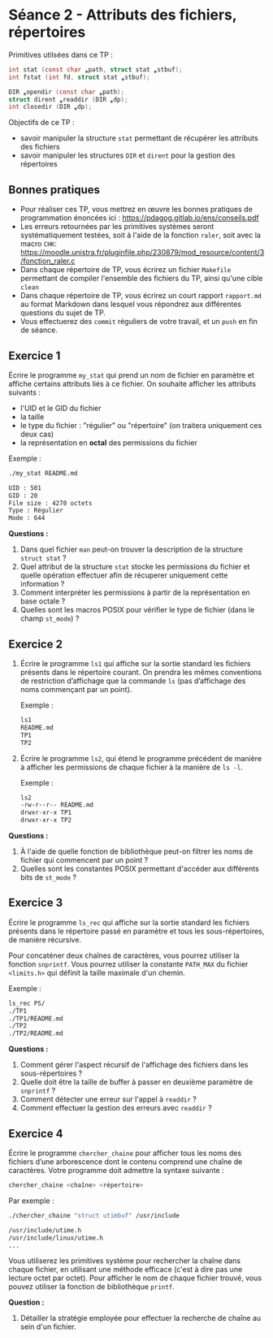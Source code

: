 # Séance 2 - Attributs des fichiers, répertoires


Primitives utilsées dans ce TP :

```c
int stat (const char ⁎path, struct stat ⁎stbuf);
int fstat (int fd, struct stat ⁎stbuf);
```

```c
DIR ⁎opendir (const char ⁎path);
struct dirent ⁎readdir (DIR ⁎dp);
int closedir (DIR ⁎dp);
```

Objectifs de ce TP :
* savoir manipuler la structure `stat` permettant de récupérer les attributs des fichiers
* savoir manipuler les structures `DIR` et `dirent` pour la gestion des répertoires 

## Bonnes pratiques

* Pour réaliser ces TP, vous mettrez en œuvre les bonnes pratiques de programmation énoncées ici : https://pdagog.gitlab.io/ens/conseils.pdf
* Les erreurs retournées par les primitives systèmes seront systématiquement testées, soit à l'aide de la fonction `raler`, soit avec la macro `CHK`:
https://moodle.unistra.fr/pluginfile.php/230879/mod_resource/content/3/fonction_raler.c
* Dans chaque répertoire de TP, vous écrirez un fichier `Makefile` permettant de compiler l'ensemble des fichiers du TP, ainsi qu'une cible `clean`
* Dans chaque répertoire de TP, vous écrirez un court rapport `rapport.md` au format Markdown dans lesquel vous répondrez aux différentes questions du sujet de TP.
* Vous effectuerez des `commit` réguliers de votre travail, et un `push` en fin de séance.

## Exercice 1 

Écrire le programme `my_stat` qui prend un nom de fichier en paramètre et affiche certains attributs liés à ce fichier.
On souhaite afficher les attributs suivants :

* l'UID et le GID du fichier 
* la taille  
* le type du fichier : "régulier" ou "répertoire" (on traitera uniquement ces deux cas)
* la représentation en **octal** des permissions du fichier

Exemple :

```sh
./my_stat README.md

UID : 501 
GID : 20 
File size : 4270 octets
Type : Régulier
Mode : 644
```

**Questions :**

1. Dans quel fichier `man` peut-on trouver la description de la structure `struct stat` ?
2. Quel attribut de la structure `stat` stocke les permissions du fichier et quelle opération effectuer afin de récuperer uniquement cette information ? 
3. Comment interpréter les permissions à partir de la représentation en base octale ?
4. Quelles sont les macros POSIX pour vérifier le type de fichier (dans le champ `st_mode`) ?

## Exercice 2

1. Écrire le programme `ls1`  qui affiche sur la sortie standard les fichiers présents dans le répertoire courant.
On prendra les mêmes conventions de restriction d’affichage que la commande `ls` (pas d’affichage des noms commençant par un point).

    Exemple :

    ```sh 
    ls1 
    README.md
    TP1
    TP2
    ```
2. Écrire le programme `ls2`, qui étend le programme précédent de manière à afficher les permissions de chaque fichier à la manière de `ls -l`.

    Exemple :

    ```sh 
    ls2
    -rw-r--r-- README.md
    drwxr-xr-x TP1
    drwxr-xr-x TP2
    ```


**Questions :**

1. À l'aide de quelle fonction de bibliothèque peut-on filtrer les noms de fichier qui commencent par un point ?
2. Quelles sont les constantes POSIX permettant d'accéder aux différents bits de `st_mode` ?

## Exercice 3

Écrire le programme `ls_rec` qui affiche sur la sortie standard les fichiers présents dans le répertoire passé en paramètre et tous les sous-répertoires, de manière récursive.

Pour concaténer deux chaînes de caractères, vous pourrez utiliser la fonction `snprintf`. 
Vous pourrez utiliser la constante `PATH_MAX` du fichier `<limits.h>` qui définit la taille maximale  d'un chemin.

Exemple :

```sh 
ls_rec PS/
./TP1 
./TP1/README.md
./TP2
./TP2/README.md
```

**Questions :**

1. Comment gérer l'aspect récursif de l'affichage des fichiers dans les sous-répertoires ?
2. Quelle doit être la taille de buffer à passer en deuxième paramètre de `snprintf` ?
3. Comment détecter une erreur sur l'appel à `readdir` ?
4. Comment effectuer la gestion des erreurs avec `readdir` ?

## Exercice 4

Écrire le programme `chercher_chaine` pour afficher tous les noms des fichiers d’une arborescence dont le contenu comprend une chaîne de caractères. Votre programme doit admettre la syntaxe suivante :

```sh 
chercher_chaine <chaîne> <répertoire>
```

Par exemple :

```sh 
./chercher_chaine "struct utimbuf" /usr/include

/usr/include/utime.h 
/usr/include/linux/utime.h
...
```
Vous utiliserez les primitives système pour rechercher la chaîne dans chaque fichier, en utilisant une méthode efficace (c'est à dire pas une lecture octet par octet). Pour afficher le nom de chaque fichier trouvé, vous pouvez utiliser la fonction de bibliothèque `printf`.

**Question :**

1. Détailler la stratégie employée pour effectuer la recherche de chaîne au sein d'un fichier.